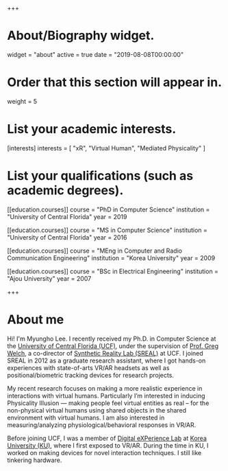 +++
# About/Biography widget.
widget = "about"
active = true
date = "2019-08-08T00:00:00"

# Order that this section will appear in.
weight = 5

# List your academic interests.
[interests]
  interests = [
    "xR",
    "Virtual Human",
    "Mediated Physicality"
  ]

# List your qualifications (such as academic degrees).
[[education.courses]]
  course = "PhD in Computer Science"
  institution = "University of Central Florida"
  year = 2019

[[education.courses]]
  course = "MS in Computer Science"
  institution = "University of Central Florida"
  year = 2016

[[education.courses]]
  course = "MEng in Computer and Radio Communication Engineering"
  institution = "Korea University"
  year = 2009

[[education.courses]]
  course = "BSc in Electrical Engineering"
  institution = "Ajou University"
  year = 2007

+++

# About me

Hi! I'm Myungho Lee.
I recently received my Ph.D. in Computer Science at the [University of Central Florida (UCF)](https://www.ucf.edu), under the supervision of [Prof. Greg Welch](https://sreal.ucf.edu/people/welch/), a co-director of [Synthetic Reality Lab (SREAL)](https://sreal.ucf.edu) at UCF.
I joined SREAL in 2012 as a graduate research assistant, where I got hands-on experiences with state-of-arts VR/AR headsets as well as positional/biometric tracking devices for research projects.

My recent research focuses on making a more realistic experience in interactions with virtual humans. Particularly I’m interested in inducing Physicality Illusion — making people feel virtual entities as real – for the non-physical virtual humans using shared objects in the shared environment with virtual humans. I am also interested in measuring/analyzing physiological/behavioral responses in VR/AR.

Before joining UCF, I was a member of [Digital eXPerience Lab](https://dxp.korea.ac.kr) at [Korea University (KU)](https://www.korea.edu/), where I first exposed to VR/AR. During the time in KU, I worked on making devices for novel interaction techniques. I still like tinkering hardware.
